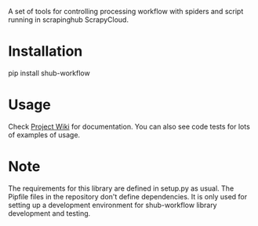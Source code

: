 A set of tools for controlling processing workflow with spiders and script running in scrapinghub ScrapyCloud.

# Installation

pip install shub-workflow

# Usage

Check [Project Wiki](https://github.com/scrapinghub/shub-workflow/wiki) for documentation. You can also see code tests for lots of examples of usage.

# Note

The requirements for this library are defined in setup.py as usual. The Pipfile files in the repository don't define dependencies. It is only used
for setting up a development environment for shub-workflow library development and testing.

